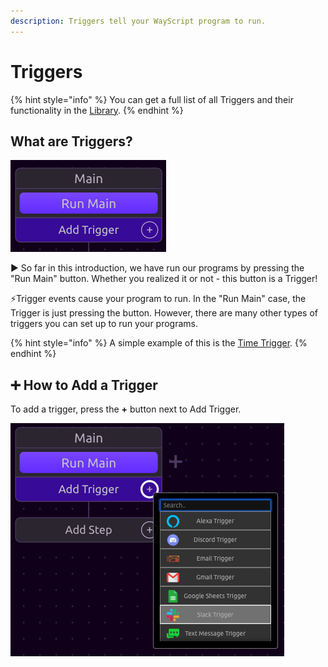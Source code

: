 ```yaml
---
description: Triggers tell your WayScript program to run.
---
```


# Triggers

{% hint style="info" %}
You can get a full list of all Triggers and their functionality in the [Library](../library/triggers/). 
{% endhint %}

## What are Triggers?

![](../.gitbook/assets/screenshot-2019-07-16-13.31.03.png)

▶ So far in this introduction, we have run our programs by pressing the "Run Main" button. Whether you realized it or not - this button is a Trigger! 

⚡Trigger events cause your program to run. In the "Run Main" case, the Trigger is just pressing the button. However, there are many other types of triggers you can set up to run your programs.  

{% hint style="info" %}
A simple example of this is the [Time Trigger](../library/triggers/time-trigger.md).
{% endhint %}

## ➕ How to Add a Trigger

To add a trigger, press the **+** button next to Add Trigger. 

![](../.gitbook/assets/screenshot-2019-07-16-13.37.54.png)

